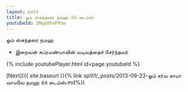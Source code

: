 ```yaml
---
layout: post
title: ஓம் ஸ்கந்தரை நமஹ ௧௧ டைம்ஸ்
youtubeId: 2Rqo8YaFPnw
---
```

 
 
 ஓம் ஸ்கந்தரை நமஹ  
 
 -  இறைவன் சுப்ரமண்யாவின் வடிவத்தைச் சேர்ந்தவர் 
 
  
 
  
 
 
 
 
 
 


{% include youtubePlayer.html id=page.youtubeId %}
 
[Next]({{ site.baseurl }}{% link  split1/_posts/2013-09-23-ஓம் சர்வ காயா வாயவே நமஹ ௧௧ டைம்ஸ்.md%})
 
